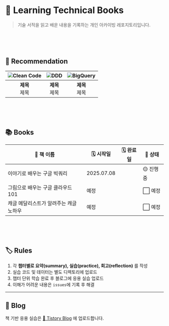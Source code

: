 # 📖 Learning Technical Books
> 기술 서적을 읽고 배운 내용을 기록하는 개인 아카이빙 레포지토리입니다.  

<br/><br/><br/>

## 🌟 Recommendation
| ![Clean Code](https://covers.openlibrary.org/b/id/7984916-L.jpg) | ![DDD](https://covers.openlibrary.org/b/id/7984901-L.jpg) | ![BigQuery](https://covers.openlibrary.org/b/id/7984895-L.jpg) |
|:---------------------------------------------------------------:|:-----------------------------------------------------------:|:---------------------------------------------------------------:|
| **제목**<br>제목                         | **제목**<br>제목               | **제목**<br>제목                  |

<br/><br/><br/>

## 📚 Books
| 📖 책 이름                           | 🗓️ 시작일     | 🗓️ 완료일    | 📘 상태    |
|---------------------------------------|---------------|---------------|------------|
| 이야기로 배우는 구글 빅쿼리            | 2025.07.08    |               | 🟡 진행중   |
| 그림으로 배우는 구글 클라우드 101      | 예정          |               | ⬜ 예정     |
| 캐글 메달리스트가 알려주는 캐글 노하우 | 예정          |               | ⬜ 예정     |

<br/><br/><br/>

## 🏷️ Rules
1. 각 **챕터별로 요약(summary), 실습(practice), 회고(reflection)** 를 작성
2. 실습 코드 및 데이터는 별도 디렉토리에 업로드
3. 챕터 단위 학습 완료 후 블로그에 응용 실습 업로드
4. 이해가 어려운 내용은 `issues`에 기록 후 해결

---

## 📝 Blog
책 기반 응용 실습은 [📓 Tistory Blog](https://yourblog.tistory.com) 에 업로드합니다.
